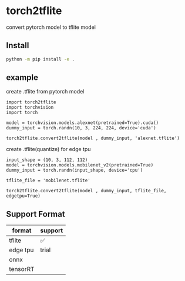 # torch2tflite

convert pytorch model to tflite model 

## Install

```bash
python -m pip install -e . 
```

## example

create .tflite from pytorch model

```python3
import torch2tflite
import torchvision
import torch

model = torchvision.models.alexnet(pretrained=True).cuda()
dummy_input = torch.randn(10, 3, 224, 224, device='cuda')

torch2tflite.convert2tflite(model , dummy_input, 'alexnet.tflite')
```

create .tflite(quantize) for edge tpu

```python3
input_shape = (10, 3, 112, 112)
model = torchvision.models.mobilenet_v2(pretrained=True)
dummy_input = torch.randn(input_shape, device='cpu')

tflite_file = 'mobilenet.tflite'

torch2tflite.convert2tflite(model , dummy_input, tflite_file, edgetpu=True)
```


## Support Format

|format  | support  |
|---|---|
| tflite  |  :white_check_mark: |
| edge tpu  | trial  |
| onnx||
| tensorRT||

